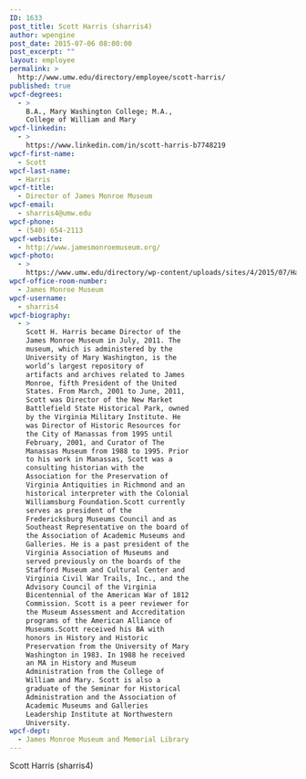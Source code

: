 ```yaml
---
ID: 1633
post_title: Scott Harris (sharris4)
author: wpengine
post_date: 2015-07-06 08:00:00
post_excerpt: ""
layout: employee
permalink: >
  http://www.umw.edu/directory/employee/scott-harris/
published: true
wpcf-degrees:
  - >
    B.A., Mary Washington College; M.A.,
    College of William and Mary
wpcf-linkedin:
  - >
    https://www.linkedin.com/in/scott-harris-b7748219
wpcf-first-name:
  - Scott
wpcf-last-name:
  - Harris
wpcf-title:
  - Director of James Monroe Museum
wpcf-email:
  - sharris4@umw.edu
wpcf-phone:
  - (540) 654-2113
wpcf-website:
  - http://www.jamesmonroemuseum.org/
wpcf-photo:
  - >
    https://www.umw.edu/directory/wp-content/uploads/sites/4/2015/07/Harris_Scott_408.jpg
wpcf-office-room-number:
  - James Monroe Museum
wpcf-username:
  - sharris4
wpcf-biography:
  - >
    Scott H. Harris became Director of the
    James Monroe Museum in July, 2011. The
    museum, which is administered by the
    University of Mary Washington, is the
    world’s largest repository of
    artifacts and archives related to James
    Monroe, fifth President of the United
    States. From March, 2001 to June, 2011,
    Scott was Director of the New Market
    Battlefield State Historical Park, owned
    by the Virginia Military Institute. He
    was Director of Historic Resources for
    the City of Manassas from 1995 until
    February, 2001, and Curator of The
    Manassas Museum from 1988 to 1995. Prior
    to his work in Manassas, Scott was a
    consulting historian with the
    Association for the Preservation of
    Virginia Antiquities in Richmond and an
    historical interpreter with the Colonial
    Williamsburg Foundation.Scott currently
    serves as president of the
    Fredericksburg Museums Council and as
    Southeast Representative on the board of
    the Association of Academic Museums and
    Galleries. He is a past president of the
    Virginia Association of Museums and
    served previously on the boards of the
    Stafford Museum and Cultural Center and
    Virginia Civil War Trails, Inc., and the
    Advisory Council of the Virginia
    Bicentennial of the American War of 1812
    Commission. Scott is a peer reviewer for
    the Museum Assessment and Accreditation
    programs of the American Alliance of
    Museums.Scott received his BA with
    honors in History and Historic
    Preservation from the University of Mary
    Washington in 1983. In 1988 he received
    an MA in History and Museum
    Administration from the College of
    William and Mary. Scott is also a
    graduate of the Seminar for Historical
    Administration and the Association of
    Academic Museums and Galleries
    Leadership Institute at Northwestern
    University.
wpcf-dept:
  - James Monroe Museum and Memorial Library
---
```

Scott Harris (sharris4)